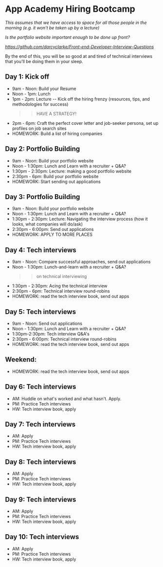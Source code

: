 # App Academy Hiring Bootcamp

  *This assumes that we have access to space for all those people in the morning (e.g. it won't be taken up by a lecture)*
 
  *Is the portfolio website important enough to be done up front?*
  
  *https://github.com/darcyclarke/Front-end-Developer-Interview-Questions*

By the end of this, you will be so good at and tired of technical interviews that you'll be doing them in your sleep.

## Day 1: Kick off

* 9am - Noon: Build your Resume
* Noon - 1pm: Lunch
* 1pm - 2pm: Lecture -- Kick off the hiring frenzy (resources, tips, and methodologies for success)
     >> HAVE A STRATEGY!
* 2pm - 6pm: Craft the perfect cover letter and job-seeker persona, set up profiles on job search sites
* HOMEWORK: Build a list of hiring companies

## Day 2: Portfolio Building

* 9am - Noon: Build your portfolio website
* Noon - 1:30pm: Lunch and Learn with a recruiter + Q&A?
* 1:30pm - 2:30pm: Lecture: making a good portfolio website
* 2:30pm - 6pm: Build your portfolio website
* HOMEWORK: Start sending out applications

## Day 3: Portfolio Building

* 9am - Noon: Build your portfolio website
* Noon - 1:30pm: Lunch and Learn with a recruiter + Q&A?
* 1:30pm - 2:30pm: Lecture: Navigating the interview process (how it looks, what companies will do/ask)
* 2:30pm - 6:00pm: Send out applications
* HOMEWORK: APPLY TO MORE PLACES

## Day 4: Tech interviews

* 9am - Noon: Compare successful approaches, send out applications
* Noon - 1:30pm: Lunch-and-learn with a recruiter + Q&A?
     >> on technical interviewing
* 1:30pm - 2:30pm: Acing the technical interview
* 2:30pm - 6pm: Technical interview round-robins
* HOMEWORK: read the tech interview book, send out apps

## Day 5: Tech interviews

* 9am - Noon: Send out applications
* Noon - 1:30pm: Lunch and Learn with a recruiter + Q&A?
* 1:30pm-2:30pm: Tech interview Q&A's
* 2:30pm - 6:00pm: Technical interview round-robins
* HOMEWORK: read the tech interview book, send out apps

## Weekend:
* HOMEWORK: read the tech interview book, send out apps

## Day 6: Tech interviews

* AM: Huddle on what's worked and what hasn't.  Apply.
* PM: Practice Tech interviews
* HW: Tech interview book, apply

## Day 7: Tech interviews

* AM: Apply
* PM: Practice Tech interviews
* HW: Tech interview book, apply

## Day 8: Tech interviews
* AM: Apply
* PM: Practice Tech interviews
* HW: Tech interview book, apply

## Day 9: Tech interviews
* AM: Apply
* PM: Practice Tech interviews
* HW: Tech interview book, apply

## Day 10: Tech interviews
* AM: Apply
* PM: Practice Tech interviews
* HW: Tech interview book, apply
